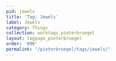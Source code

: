 ```yaml
---
pid: jewels
title: 'Tag: Jewels'
label: Jewels
category: Things
collection: worktags_pieterbruegel
layout: tagpage_pieterbruegel
order: '090'
permalink: "/pieterbruegel/tags/jewels/"
---
```

